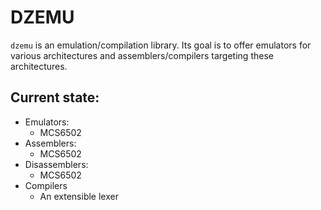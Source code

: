 # DZEMU


`dzemu` is an emulation/compilation library. Its goal
is to offer emulators for various architectures and assemblers/compilers
targeting these architectures.

## Current state:
 * Emulators:
	* MCS6502
 * Assemblers:
	* MCS6502
 * Disassemblers:
	* MCS6502
 * Compilers
	* An extensible lexer
